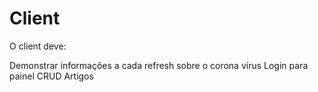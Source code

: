 # Client

O client deve:

Demonstrar informações a cada refresh sobre o corona vírus
Login para painel
CRUD Artigos